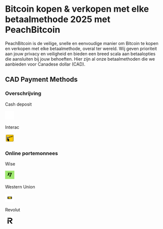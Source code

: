 <body class="payment-methods-page">

# Bitcoin kopen & verkopen met elke betaalmethode 2025 met PeachBitcoin

PeachBitcoin is de veilige, snelle en eenvoudige manier om Bitcoin te kopen en verkopen met elke betaalmethode, overal ter wereld. Wij geven prioriteit aan jouw privacy en veiligheid en bieden een breed scala aan betaalopties die aansluiten bij jouw behoeften. Hier zijn al onze betaalmethoden die we aanbieden voor Canadese dollar (CAD).

## CAD Payment Methods

### Overschrijving

<div class="payment-grid">
    <div class="payment-grid-item">
        <p>Cash deposit</p> 
        <img src="/img/faq/logoimg/blank.png" width="30px" height="27px" alt="Koop bitcoin met cash deposit, Verkoop bitcoin met cash deposit">
    </div>
    <div class="payment-grid-item">
        <p>Interac</p> 
        <img src="/img/faq/logoimg/interac.png" width="30px" height="27px" alt="Koop bitcoin met Interac, Verkoop bitcoin met Interac">
    </div>
</div>

### Online portemonnees

<div class="payment-grid">
    <div class="payment-grid-item">
        <p>Wise</p> 
        <img src="/img/faq/logoimg/wise.png" width="30px" height="27px" alt="Koop bitcoin met Wise, Verkoop bitcoin met Wise">
    </div>
    <div class="payment-grid-item">
        <p>Western Union</p> 
        <img src="/img/faq/logoimg/westernunion.png" width="30px" height="27px" alt="Koop bitcoin met Western Union, Verkoop bitcoin met Western Union">
    </div>
        <div class="payment-grid-item">
        <p>Revolut</p> 
        <img src="/img/faq/logoimg/revolut.png" width="30px" height="27px" alt="Koop bitcoin met Revolut, Verkoop bitcoin met Revolut">
    </div>
</div>

</body>
